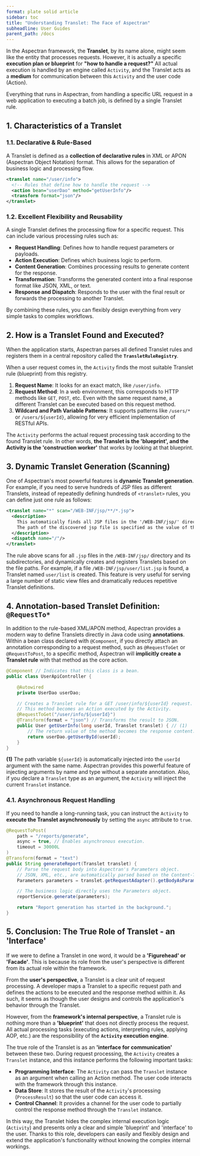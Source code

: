 ```yaml
---
format: plate solid article
sidebar: toc
title: "Understanding Translet: The Face of Aspectran"
subheadline: User Guides
parent_path: /docs
---
```


In the Aspectran framework, the **Translet**, by its name alone, might seem like the entity that processes requests. However, it is actually a specific **execution plan or blueprint** for **"how to handle a request?"** All actual execution is handled by an engine called `Activity`, and the Translet acts as a **medium** for communication between this `Activity` and the user code (Action).

Everything that runs in Aspectran, from handling a specific URL request in a web application to executing a batch job, is defined by a single Translet rule.

## 1. Characteristics of a Translet

### 1.1. Declarative & Rule-Based

A Translet is defined as a **collection of declarative rules** in XML or APON (Aspectran Object Notation) format. This allows for the separation of business logic and processing flow.

```xml
<translet name="/user/info">
  <!-- Rules that define how to handle the request -->
  <action bean="userDao" method="getUserInfo"/>
  <transform format="json"/>
</translet>
```

### 1.2. Excellent Flexibility and Reusability

A single Translet defines the processing flow for a specific request. This can include various processing rules such as:

-   **Request Handling**: Defines how to handle request parameters or payloads.
-   **Action Execution**: Defines which business logic to perform.
-   **Content Generation**: Combines processing results to generate content for the response.
-   **Transformation**: Transforms the generated content into a final response format like JSON, XML, or text.
-   **Response and Dispatch**: Responds to the user with the final result or forwards the processing to another Translet.

By combining these rules, you can flexibly design everything from very simple tasks to complex workflows.

## 2. How is a Translet Found and Executed?

When the application starts, Aspectran parses all defined Translet rules and registers them in a central repository called the **`TransletRuleRegistry`**.

When a user request comes in, the `Activity` finds the most suitable Translet rule (blueprint) from this registry.

1.  **Request Name**: It looks for an exact match, like `/user/info`.
2.  **Request Method**: In a web environment, this corresponds to HTTP methods like `GET`, `POST`, etc. Even with the same request name, a different Translet can be executed based on this request method.
3.  **Wildcard and Path Variable Patterns**: It supports patterns like `/users/*` or `/users/${userId}`, allowing for very efficient implementation of RESTful APIs.

The `Activity` performs the actual request processing task according to the found Translet rule. In other words, **the Translet is the 'blueprint', and the Activity is the 'construction worker'** that works by looking at that blueprint.

## 3. Dynamic Translet Generation (Scanning)

One of Aspectran's most powerful features is **dynamic Translet generation**. For example, if you need to serve hundreds of JSP files as different Translets, instead of repeatedly defining hundreds of `<translet>` rules, you can define just one rule as follows:

```xml
<translet name="*" scan="/WEB-INF/jsp/**/*.jsp">
  <description>
    This automatically finds all JSP files in the '/WEB-INF/jsp/' directory and its subdirectories and registers them as Translets.
    The path of the discovered jsp file is specified as the value of the file attribute of the template element.
  </description>
  <dispatch name="/"/>
</translet>
```

The rule above scans for all `.jsp` files in the `/WEB-INF/jsp/` directory and its subdirectories, and dynamically creates and registers Translets based on the file paths. For example, if a file `/WEB-INF/jsp/user/list.jsp` is found, a Translet named `user/list` is created. This feature is very useful for serving a large number of static view files and dramatically reduces repetitive Translet definitions.

## 4. Annotation-based Translet Definition: `@RequestTo*`

In addition to the rule-based XML/APON method, Aspectran provides a modern way to define Translets directly in Java code using **annotations**. Within a bean class declared with `@Component`, if you directly attach an annotation corresponding to a request method, such as `@RequestToGet` or `@RequestToPost`, to a specific method, Aspectran will **implicitly create a Translet rule** with that method as the core action.

```java
@Component // Indicates that this class is a bean.
public class UserApiController {

    @Autowired
    private UserDao userDao;

    // Creates a Translet rule for a GET /user/info/${userId} request.
    // This method becomes an Action executed by the Activity.
    @RequestToGet("/user/info/${userId}")
    @Transform(format = "json") // Transforms the result to JSON.
    public User getUserInfo(long userId, Translet translet) { // (1)
        // The return value of the method becomes the response content.
        return userDao.getUserById(userId);
    }
}
```
**(1)** The path variable `${userId}` is automatically injected into the `userId` argument with the same name. Aspectran provides this powerful feature of injecting arguments by name and type without a separate annotation. Also, if you declare a `Translet` type as an argument, the `Activity` will inject the current `Translet` instance.

### 4.1. Asynchronous Request Handling

If you need to handle a long-running task, you can instruct the `Activity` to **execute the Translet asynchronously** by setting the `async` attribute to `true`.

```java
@RequestToPost(
    path = "/reports/generate",
    async = true, // Enables asynchronous execution.
    timeout = 30000L
)
@Transform(format = "text")
public String generateReport(Translet translet) {
    // Parse the request body into Aspectran's Parameters object.
    // JSON, XML, etc., are automatically parsed based on the Content-Type.
    Parameters parameters = translet.getRequestAdapter().getBodyAsParameters();

    // The business logic directly uses the Parameters object.
    reportService.generate(parameters);

    return "Report generation has started in the background.";
}
```

## 5. Conclusion: The True Role of Translet - an 'Interface'

If we were to define a Translet in one word, it would be a **'Figurehead' or 'Facade'**. This is because its role from the user's perspective is different from its actual role within the framework.

From the **user's perspective**, a Translet is a clear unit of request processing. A developer maps a Translet to a specific request path and defines the actions to be executed and the response method within it. As such, it seems as though the user designs and controls the application's behavior through the Translet.

However, from the **framework's internal perspective**, a Translet rule is nothing more than a **'blueprint'** that does not directly process the request. All actual processing tasks (executing actions, interpreting rules, applying AOP, etc.) are the responsibility of the **`Activity` execution engine**.

The true role of the Translet is as an **'interface for communication'** between these two. During request processing, the `Activity` creates a `Translet` instance, and this instance performs the following important tasks:

*   **Programming Interface**: The `Activity` can pass the `Translet` instance as an argument when calling an Action method. The user code interacts with the framework through this instance.
*   **Data Store**: It stores the result of the `Activity`'s processing (`ProcessResult`) so that the user code can access it.
*   **Control Channel**: It provides a channel for the user code to partially control the response method through the `Translet` instance.

In this way, the Translet hides the complex internal execution logic (`Activity`) and presents only a clear and simple 'blueprint' and 'interface' to the user. Thanks to this role, developers can easily and flexibly design and extend the application's functionality without knowing the complex internal workings.
